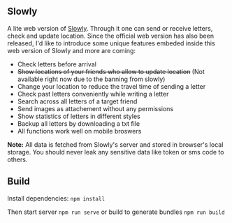 ## Slowly

A lite web version of [Slowly](https://www.getslowly.com/en/). Through it one can send or receive letters, check and update location. Since the official web version has also been released, I'd like to introduce some unique features embeded inside this web version of Slowly and more are coming:

- Check letters before arrival
- ~~Show locations of your friends who allow to update location~~ (Not available right now due to the banning from slowly)
- Change your location to reduce the travel time of sending a letter
- Check past letters conveniently while writing a letter
- Search across all letters of a target friend
- Send images as attachement without any permissions
- Show statistics of letters in different styles
- Backup all letters by downloading a txt file
- All functions work well on mobile broswers

**Note:** All data is fetched from Slowly's server and stored in browser's local storage. You should never leak any sensitive data like token or sms code to others.

## Build
Install dependencies: `npm install`

Then start server `npm run serve` or build to generate bundles `npm run build`